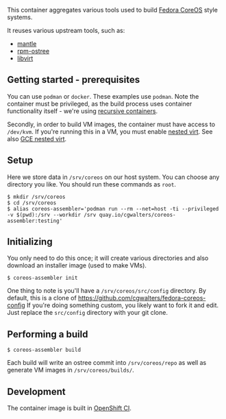 This container aggregates various tools used to build [Fedora CoreOS](https://github.com/coreos/coreos.fedoraproject.org)
style systems.

It reuses various upstream tools, such as:

 - [mantle](https://github.com/coreos/mantle)
 - [rpm-ostree](https://github.com/projectatomic/rpm-ostree/)
 - [libvirt](https://github.com/libvirt/libvirt)

Getting started - prerequisites
---

You can use `podman` or `docker`. These examples use `podman`. Note the
container must be privileged, as the build process uses container functionality
itself - we're using [recursive containers](https://github.com/projectatomic/bubblewrap/issues/284).

Secondly, in order to build VM images, the container must have access to
`/dev/kvm`.  If you're running this in a VM, you must enable
[nested virt](https://docs.fedoraproject.org/en-US/quick-docs/using-nested-virtualization-in-kvm/).
See also [GCE nested virt](https://cloud.google.com/compute/docs/instances/enable-nested-virtualization-vm-instances).

Setup
---

Here we store data in `/srv/coreos` on our host system.  You can choose
any directory you like.  You should run these commands as `root`.

```
$ mkdir /srv/coreos
$ cd /srv/coreos
$ alias coreos-assembler='podman run --rm --net=host -ti --privileged -v $(pwd):/srv --workdir /srv quay.io/cgwalters/coreos-assembler:testing'
```

Initializing
---

You only need to do this once; it will create various directories and also
download an installer image (used to make VMs).

```
$ coreos-assembler init
```

One thing to note is you'll have a `/srv/coreos/src/config` directory.  By
default, this is a clone of https://github.com/cgwalters/fedora-coreos-config
If you're doing something custom, you likely want to fork it and edit.  Just
replace the `src/config` directory with your git clone.

Performing a build
---

```
$ coreos-assembler build
```

Each build will write an ostree commit into `/srv/coreos/repo` as well
as generate VM images in `/srv/coreos/builds/`.

Development
---

The container image is built in [OpenShift CI](https://api.ci.openshift.org/console/project/coreos/browse/builds/coreos-assembler?tab=history).
